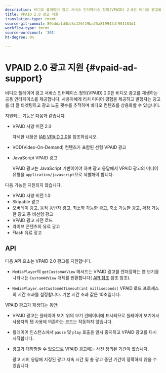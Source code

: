 ```yaml
---
description: 비디오 플레이어 광고 서비스 인터페이스 정의(VPAID) 2.0은 비디오 광고를 재생하는 공통 인터페이스를 제공합니다. 사용자에게 리치 미디어 경험을 제공하고 발행자는 광고를 더 잘 타겟팅하고 광고 노출 횟수를 추적하며 비디오 컨텐츠를 상용화할 수 있습니다.
title: VPAID 2.0 광고 지원
translation-type: tm+mt
source-git-commit: 89bdda1d4bd5c126f19ba75a819942df901183d1
workflow-type: tm+mt
source-wordcount: '301'
ht-degree: 0%

---
```



# VPAID 2.0 광고 지원 {#vpaid-ad-support}

비디오 플레이어 광고 서비스 인터페이스 정의(VPAID) 2.0은 비디오 광고를 재생하는 공통 인터페이스를 제공합니다. 사용자에게 리치 미디어 경험을 제공하고 발행자는 광고를 더 잘 타겟팅하고 광고 노출 횟수를 추적하며 비디오 컨텐츠를 상용화할 수 있습니다.

지원되는 기능은 다음과 같습니다.

* VPAID 사양 버전 2.0

   자세한 내용은 [IAB VPAID 2.0](https://www.iab.com/wp-content/uploads/2015/06/VPAID_2_0_Final_04-10-2012.pdf)을 참조하십시오.
* VOD(Video-On-Demand) 컨텐츠가 포함된 선형 VPAID 광고
* JavaScript VPAID 광고

   VPAID 광고는 JavaScript 기반이어야 하며 광고 응답에서 VPAID 광고의 미디어 유형을 `application/javascript`으로 식별해야 합니다.

다음 기능은 지원되지 않습니다.

* VPAID 사양 버전 1.0
* Skipable 광고
* 오버레이 광고, 동적 동반자 광고, 최소화 가능한 광고, 축소 가능한 광고, 확장 가능한 광고 등 비선형 광고
* VPAID 광고 사전 로드
* 라이브 콘텐츠의 유료 광고
* Flash 유료 광고

## API

다음 API 요소는 VPAID 2.0 광고를 지원합니다.

* `MediaPlayer`의 `getCustomAdView` 메서드는 VPAID 광고를 렌더링하는 웹 보기를 나타내는 `CustomAdView` 개체를 반환합니다( [API 참조](https://help.adobe.com/en_US/primetime/api/psdk/javadoc/index.html) 참조 참조).

* `MediaPlayer.setCustomAdTimeout(int milliseconds)` VPAID 로드 프로세스의 시간 초과를 설정합니다. 기본 시간 초과 값은 10초입니다.

VPAID 광고가 재생되는 동안:

* VPAID 광고는 플레이어 보기 위의 보기 컨테이너에 표시되므로 플레이어 보기에서 사용자의 탭 사용에 의존하는 코드는 작동하지 않습니다.
* 플레이어 인스턴스에서 `pause` 및 `play` 호출을 일시 중지하고 VPAID 광고를 다시 시작합니다.

* 광고가 대화형일 수 있으므로 VPAID 광고에는 사전 정의된 기간이 없습니다.

   광고 서버 응답에 지정된 광고 지속 시간 및 총 광고 중단 기간이 정확하지 않을 수 있습니다.